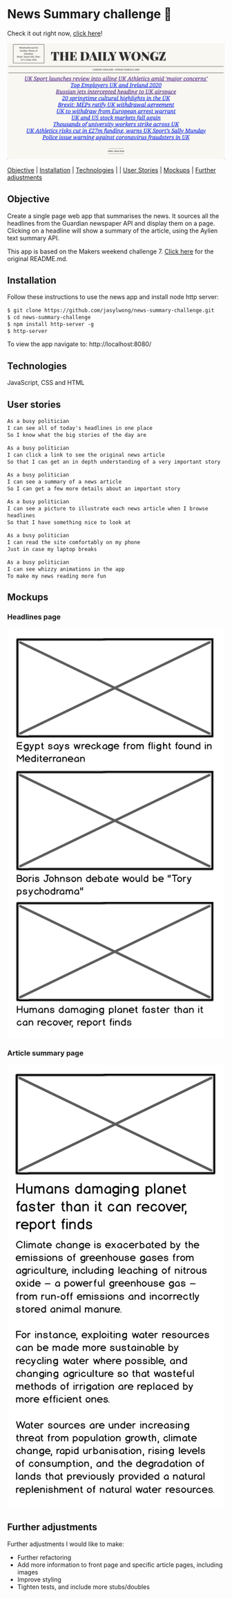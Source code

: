# News Summary challenge 📰

Check it out right now, [click here](http://news-summary-js.surge.sh/)!

![front-page](./images/front-page.png)

[Objective](#Objective) |  [Installation](#Installation) | [Technologies](#Technologies) | | [User Stories](#user_stories) | [Mockups](#Mockups) | [Further adjustments](#further_adjustment)

## <a name="Objective">Objective</a>

Create a single page web app that summarises the news. It sources all the headlines from the Guardian newspaper API and display them on a page.  
Clicking on a headline will show a summary of the article, using the Aylien text summary API.

This app is based on the Makers weekend challenge 7. [Click here](https://github.com/makersacademy/news-summary-challenge) for the original README.md.


## <a name="Installation">Installation</a>

Follow these instructions to use the news app and install node http server:

```
$ git clone https://github.com/jasylwong/news-summary-challenge.git
$ cd news-summary-challenge
$ npm install http-server -g
$ http-server
```
To view the app navigate to: http://localhost:8080/


## <a name="Technologies">Technologies</a>

JavaScript, CSS and HTML

## <a name="user_stories">User stories</a>

```
As a busy politician
I can see all of today's headlines in one place
So I know what the big stories of the day are
```

```
As a busy politician
I can click a link to see the original news article
So that I can get an in depth understanding of a very important story
```

```
As a busy politician
I can see a summary of a news article
So I can get a few more details about an important story
```

```
As a busy politician
I can see a picture to illustrate each news article when I browse headlines
So that I have something nice to look at
```

```
As a busy politician
I can read the site comfortably on my phone
Just in case my laptop breaks
```

```
As a busy politician
I can see whizzy animations in the app
To make my news reading more fun
```


## <a name="Mockups">Mockups</a>

### Headlines page

![Headlines page mockup](/images/news-summary-project-headlines-page-mockup.png)

### Article summary page

![Article page mockup](/images/news-summary-project-article-page-mockup.png)

## <a name="further_adjustment">Further adjustments</a>

Further adjustments I would like to make:
- Further refactoring
- Add more information to front page and specific article pages, including images
- Improve styling
- Tighten tests, and include more stubs/doubles